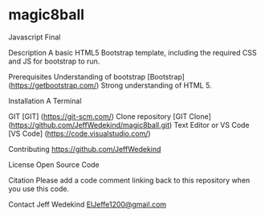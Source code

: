 # magic8ball

Javascript Final

Description
A basic HTML5 Bootstrap template, including the required CSS and JS for bootstrap to run.

Prerequisites
Understanding of bootstrap [Bootstrap] (https://getbootstrap.com/)
Strong understanding of HTML 5.

Installation
A Terminal

GIT [GIT] (https://git-scm.com/)
Clone repository [GIT Clone] (https://github.com/JeffWedekind/magic8ball.git)
Text Editor or VS Code [VS Code] (https://code.visualstudio.com/)

Contributing
https://github.com/JeffWedekind

License
Open Source Code

Citation
Please add a code comment linking back to this repository when you use this code.

Contact
Jeff Wedekind ElJeffe1200@gmail.com
